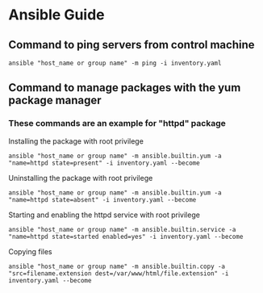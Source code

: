 # Ansible Guide 


## Command to ping servers from control machine 

```
ansible "host_name or group name" -m ping -i inventory.yaml
```

## Command to manage packages with the yum package manager

### These commands are an example for "httpd" package 

Installing the package with root privilege 

```
ansible "host_name or group name" -m ansible.builtin.yum -a "name=httpd state=present" -i inventory.yaml --become
```

Uninstalling the package with root privilege

```
ansible "host_name or group name" -m ansible.builtin.yum -a "name=httpd state=absent" -i inventory.yaml --become
```

Starting and enabling the httpd service with root privilege  
```
ansible "host_name or group name" -m ansible.builtin.service -a "name=httpd state=started enabled=yes" -i inventory.yaml --become
```

Copying files  
```
ansible "host_name or group name" -m ansible.builtin.copy -a "src=filename.extension dest=/var/www/html/file.extension" -i inventory.yaml --become
```


